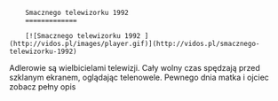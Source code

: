 
        Smacznego telewizorku 1992 
        =============
        
        [![Smacznego telewizorku 1992 ](http://vidos.pl/images/player.gif)](http://vidos.pl/smacznego-telewizorku-1992)
        
        
 Adlerowie są wielbicielami telewizji. Cały wolny czas spędzają przed szklanym ekranem, oglądając telenowele. Pewnego dnia matka i ojciec zobacz pełny opis
    